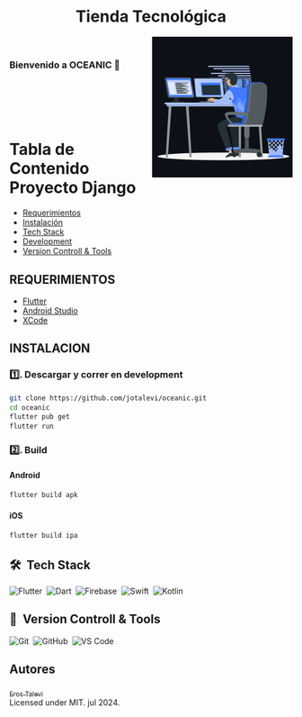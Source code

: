 <h1 align="center">Tienda Tecnológica</h1>

<p><img align="right" height="250" width="250" src="https://raw.githubusercontent.com/SubhadeepZilong/SubhadeepZilong/main/icons/animation_500_kxa883sd.gif" alt="SubhadeepZilong" /></p>

&emsp;
<h3 align="left">Bienvenido a OCEANIC 👋</h3>
&emsp;
<br/>
<br/>
<br/>
<br/>

# Tabla de Contenido Proyecto Django
- [Requerimientos](#requerimientos)
- [Instalación](#instalación)
- [Tech Stack](#tech-stack)
- [Development](#development)
- [Version Controll & Tools](#version-controll--tools)


## REQUERIMIENTOS

- [Flutter](https://flutter.com)
- [Android Studio](https://developer.android.com/studio)
- [XCode](https://developer.apple.com/xcode/)

## INSTALACION

### :one:. Descargar y correr en development

```bash
git clone https://github.com/jotalevi/oceanic.git
cd oceanic
flutter pub get
flutter run
```

### :two:. Build

#### Android
```bash
flutter build apk
```

#### iOS
```bash
flutter build ipa
```

## 🛠 &nbsp;Tech Stack

![Flutter](https://img.shields.io/badge/flutter?style=for-the-badge&logo=python&logoColor=ffdd54)&nbsp;
![Dart](https://img.shields.io/badge/dart?style=for-the-badge&logo=javascript&logoColor=%23F7DF1E)&nbsp;
![Firebase](https://img.shields.io/badge/firebase?style=for-the-badge&logo=bootstrap&logoColor=white)&nbsp;
![Swift](https://img.shields.io/badge/swift?style=for-the-badge&logo=html5&logoColor=white)&nbsp;
![Kotlin](https://img.shields.io/badge/kotlin?style=for-the-badge&logo=css3&logoColor=white)&nbsp;


## 🧰 &nbsp;Version Controll & Tools 

![Git](https://img.shields.io/badge/git-%23F05033.svg?style=for-the-badge&logo=git&logoColor=white)&nbsp;
![GitHub](https://img.shields.io/badge/github-%23121011.svg?style=for-the-badge&logo=github&logoColor=white)&nbsp;
![VS Code](https://img.shields.io/badge/Visual%20Studio%20Code-0078d7.svg?style=for-the-badge&logo=visual-studio-code&logoColor=white)&nbsp;

## Autores

[<sub>Eros Talevi</sub>](https://github.com/jotalevi)
<br/>
Licensed under MIT. jul 2024.
